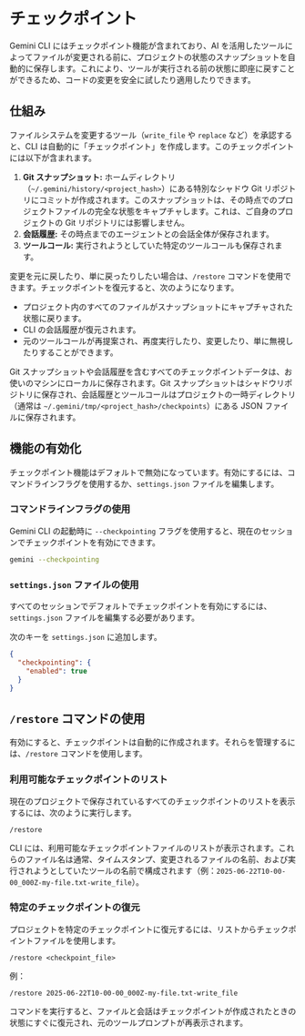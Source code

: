 # チェックポイント

Gemini CLI にはチェックポイント機能が含まれており、AI を活用したツールによってファイルが変更される前に、プロジェクトの状態のスナップショットを自動的に保存します。これにより、ツールが実行される前の状態に即座に戻すことができるため、コードの変更を安全に試したり適用したりできます。

## 仕組み

ファイルシステムを変更するツール（`write_file` や `replace` など）を承認すると、CLI は自動的に「チェックポイント」を作成します。このチェックポイントには以下が含まれます。

1.  **Git スナップショット:** ホームディレクトリ（`~/.gemini/history/<project_hash>`）にある特別なシャドウ Git リポジトリにコミットが作成されます。このスナップショットは、その時点でのプロジェクトファイルの完全な状態をキャプチャします。これは、ご自身のプロジェクトの Git リポジトリには影響しません。
2.  **会話履歴:** その時点までのエージェントとの会話全体が保存されます。
3.  **ツールコール:** 実行されようとしていた特定のツールコールも保存されます。

変更を元に戻したり、単に戻ったりしたい場合は、`/restore` コマンドを使用できます。チェックポイントを復元すると、次のようになります。

- プロジェクト内のすべてのファイルがスナップショットにキャプチャされた状態に戻ります。
- CLI の会話履歴が復元されます。
- 元のツールコールが再提案され、再度実行したり、変更したり、単に無視したりすることができます。

Git スナップショットや会話履歴を含むすべてのチェックポイントデータは、お使いのマシンにローカルに保存されます。Git スナップショットはシャドウリポジトリに保存され、会話履歴とツールコールはプロジェクトの一時ディレクトリ（通常は `~/.gemini/tmp/<project_hash>/checkpoints`）にある JSON ファイルに保存されます。

## 機能の有効化

チェックポイント機能はデフォルトで無効になっています。有効にするには、コマンドラインフラグを使用するか、`settings.json` ファイルを編集します。

### コマンドラインフラグの使用

Gemini CLI の起動時に `--checkpointing` フラグを使用すると、現在のセッションでチェックポイントを有効にできます。

```bash
gemini --checkpointing
```

### `settings.json` ファイルの使用

すべてのセッションでデフォルトでチェックポイントを有効にするには、`settings.json` ファイルを編集する必要があります。

次のキーを `settings.json` に追加します。

```json
{
  "checkpointing": {
    "enabled": true
  }
}
```

## `/restore` コマンドの使用

有効にすると、チェックポイントは自動的に作成されます。それらを管理するには、`/restore` コマンドを使用します。

### 利用可能なチェックポイントのリスト

現在のプロジェクトで保存されているすべてのチェックポイントのリストを表示するには、次のように実行します。

```
/restore
```

CLI には、利用可能なチェックポイントファイルのリストが表示されます。これらのファイル名は通常、タイムスタンプ、変更されるファイルの名前、および実行されようとしていたツールの名前で構成されます（例：`2025-06-22T10-00-00_000Z-my-file.txt-write_file`）。

### 特定のチェックポイントの復元

プロジェクトを特定のチェックポイントに復元するには、リストからチェックポイントファイルを使用します。

```
/restore <checkpoint_file>
```

例：

```
/restore 2025-06-22T10-00-00_000Z-my-file.txt-write_file
```

コマンドを実行すると、ファイルと会話はチェックポイントが作成されたときの状態にすぐに復元され、元のツールプロンプトが再表示されます。
